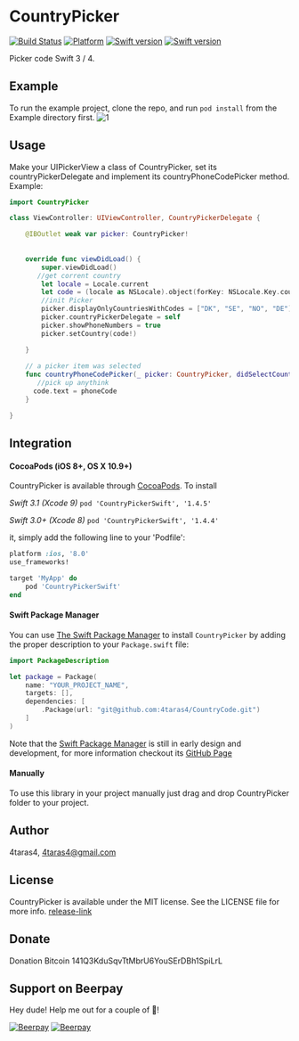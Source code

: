 # CountryPicker

[![Build Status](https://travis-ci.org/4taras4/CountryCode.svg?branch=master)](https://travis-ci.org/4taras4/CountryCode)
[![Platform](https://img.shields.io/cocoapods/p/CountryPicker.svg?style=flat)](https://cocoapods.org/pods/CountryPickerSwift)
[![Swift version](https://img.shields.io/badge/Swift-3.1-orange.svg)](https://cocoapods.org/pods/CountryPickerSwift)
[![Swift version](https://img.shields.io/badge/Swift-4-orange.svg)](https://cocoapods.org/pods/CountryPickerSwift)

Picker code  Swift 3 / 4.

## Example
To run the example project, clone the repo, and run `pod install` from the Example directory first. 
![1](http://i68.tinypic.com/w2bspi.png)


## Usage

Make your UIPickerView a class of CountryPicker, set its countryPickerDelegate and implement its countryPhoneCodePicker method.
Example:
```swift
import CountryPicker

class ViewController: UIViewController, CountryPickerDelegate {

    @IBOutlet weak var picker: CountryPicker!
   
    
    override func viewDidLoad() {
        super.viewDidLoad()
       //get corrent country
        let locale = Locale.current
        let code = (locale as NSLocale).object(forKey: NSLocale.Key.countryCode) as! String?
        //init Picker
        picker.displayOnlyCountriesWithCodes = ["DK", "SE", "NO", "DE"] //Optional, must be set before showing 
        picker.countryPickerDelegate = self
        picker.showPhoneNumbers = true
        picker.setCountry(code!)

    }
    
    // a picker item was selected
    func countryPhoneCodePicker(_ picker: CountryPicker, didSelectCountryWithName name: String, countryCode: String, phoneCode: String, flag: UIImage) {
       //pick up anythink
      code.text = phoneCode
    }

}
```

## Integration

#### CocoaPods (iOS 8+, OS X 10.9+)

CountryPicker is available through [CocoaPods](http://cocoapods.org). To install

*Swift 3.1 (Xcode 9)*  `pod 'CountryPickerSwift', '1.4.5'`

*Swift 3.0+ (Xcode 8)*  `pod 'CountryPickerSwift', '1.4.4'`

it, simply add the following line to your 'Podfile':

```ruby
platform :ios, '8.0'
use_frameworks!

target 'MyApp' do
    pod 'CountryPickerSwift'
end
```

#### Swift Package Manager

You can use [The Swift Package Manager](https://swift.org/package-manager) to install `CountryPicker` by adding the proper description to your `Package.swift` file:

```swift
import PackageDescription

let package = Package(
    name: "YOUR_PROJECT_NAME",
    targets: [],
    dependencies: [
        .Package(url: "git@github.com:4taras4/CountryCode.git")
    ]
)
```

Note that the [Swift Package Manager](https://swift.org/package-manager) is still in early design and development, for more information checkout its [GitHub Page](https://github.com/apple/swift-package-manager)

#### Manually

To use this library in your project manually just drag and drop CountryPicker folder to your project.

## Author

4taras4, 4taras4@gmail.com

## License

CountryPicker is available under the MIT license. See the LICENSE file for more info.
[release-link](https://github.com/4taras4/CountryCode/releases/latest)


## Donate

 Donation Bitcoin 141Q3KduSqvTtMbrU6YouSErDBh1SpiLrL 


## Support on Beerpay
Hey dude! Help me out for a couple of :beers:!

[![Beerpay](https://beerpay.io/4taras4/CountryCode/badge.svg?style=beer-square)](https://beerpay.io/4taras4/CountryCode)  [![Beerpay](https://beerpay.io/4taras4/CountryCode/make-wish.svg?style=flat-square)](https://beerpay.io/4taras4/CountryCode?focus=wish)